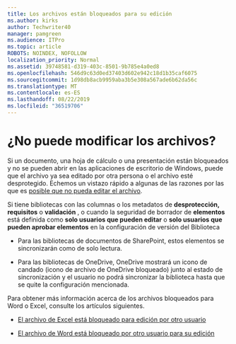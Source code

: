 ```yaml
---
title: Los archivos están bloqueados para su edición
ms.author: kirks
author: Techwriter40
manager: pamgreen
ms.audience: ITPro
ms.topic: article
ROBOTS: NOINDEX, NOFOLLOW
localization_priority: Normal
ms.assetid: 39748581-d319-403c-8501-9b785e4a0ed8
ms.openlocfilehash: 546d9c63d0ed37403d602e942c18d1b35caf6075
ms.sourcegitcommit: 1d98db8acb9959aba3b5e308a567ade6b62da56c
ms.translationtype: MT
ms.contentlocale: es-ES
ms.lasthandoff: 08/22/2019
ms.locfileid: "36519706"
---
```

# <a name="cant-edit-files"></a>¿No puede modificar los archivos?

Si un documento, una hoja de cálculo o una presentación están bloqueados y no se pueden abrir en las aplicaciones de escritorio de Windows, puede que el archivo ya sea editado por otra persona o el archivo esté desprotegido. Echemos un vistazo rápido a algunas de las razones por las que es [posible que no pueda editar el archivo](https://support.office.com/article/why-can-t-i-edit-this-file-97315f48-aa5e-49d3-a4ae-a14b73daf87b).

Si tiene bibliotecas con las columnas o los metadatos de **desprotección, requisitos** o **validación** , o cuando la seguridad de borrador de **elementos** está definida como **solo usuarios que pueden editar** o **solo usuarios que pueden aprobar elementos** en la configuración de versión del Biblioteca

- Para las bibliotecas de documentos de SharePoint, estos elementos se sincronizarán como de solo lectura.

- Para las bibliotecas de OneDrive, OneDrive mostrará un icono de candado (icono de archivo de OneDrive bloqueado) junto al estado de sincronización y el usuario no podrá sincronizar la biblioteca hasta que se quite la configuración mencionada. 

Para obtener más información acerca de los archivos bloqueados para Word o Excel, consulte los artículos siguientes.

- [El archivo de Excel está bloqueado para edición por otro usuario](https://support.office.com/article/Excel-file-is-locked-for-editing-by-another-user-6fa93887-2c2c-45f0-abcc-31b04aed68b3)

- [El archivo de Word está bloqueado por otro usuario para su edición](https://support.microsoft.com/help/313472/the-document-is-locked-for-editing-by-another-user-error-message-when)